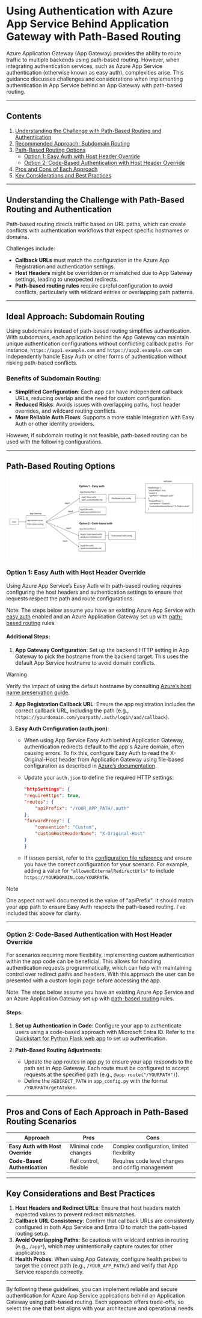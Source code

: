 # Using Authentication with Azure App Service Behind Application Gateway with Path-Based Routing

Azure Application Gateway (App Gateway) provides the ability to route traffic to multiple backends using path-based routing. However, when integrating authentication services, such as Azure App Service authentication (otherwise known as easy auth), complexities arise. This guidance discusses challenges and considerations when implementing authentication in App Service behind an App Gateway with path-based routing.

---

## Contents

1. [Understanding the Challenge with Path-Based Routing and Authentication](#understanding-the-challenge-with-path-based-routing-and-authentication)
2. [Recommended Approach: Subdomain Routing](#recommended-approach-subdomain-routing)
3. [Path-Based Routing Options](#path-based-routing-options)
   - [Option 1: Easy Auth with Host Header Override](#option-1-easy-auth-with-host-header-override)
   - [Option 2: Code-Based Authentication with Host Header Override](#option-2-code-based-authentication-with-host-header-override)
4. [Pros and Cons of Each Approach](#pros-and-cons-of-each-approach)
5. [Key Considerations and Best Practices](#key-considerations-and-best-practices)

---

## Understanding the Challenge with Path-Based Routing and Authentication

Path-based routing directs traffic based on URL paths, which can create conflicts with authentication workflows that expect specific hostnames or domains.

Challenges include:
- **Callback URLs** must match the configuration in the Azure App Registration and authentication settings.
- **Host Headers** might be overridden or mismatched due to App Gateway settings, leading to unexpected redirects.
- **Path-based routing rules** require careful configuration to avoid conflicts, particularly with wildcard entries or overlapping path patterns.

---

## Ideal Approach: Subdomain Routing

Using subdomains instead of path-based routing simplifies authentication. With subdomains, each application behind the App Gateway can maintain unique authentication configurations without conflicting callback paths. For instance, `https://app1.example.com` and `https://app2.example.com` can independently handle Easy Auth or other forms of authentication without risking path-based conflicts.

### Benefits of Subdomain Routing:
- **Simplified Configuration**: Each app can have independent callback URLs, reducing overlap and the need for custom configuration.
- **Reduced Risks**: Avoids issues with overlapping paths, host header overrides, and wildcard routing conflicts.
- **More Reliable Auth Flows**: Supports a more stable integration with Easy Auth or other identity providers.

However, if subdomain routing is not feasible, path-based routing can be used with the following configurations.

---

## Path-Based Routing Options

![Path-Based Routing](images/pbrouting.png)

### Option 1: Easy Auth with Host Header Override

Using Azure App Service’s Easy Auth with path-based routing requires configuring the host headers and authentication settings to ensure that requests respect the path and route configurations.

Note: The steps below assume you have an existing Azure App Service with [easy auth](https://learn.microsoft.com/en-us/azure/app-service/overview-authentication-authorization) enabled and an Azure Application Gateway set up with [path-based routing](https://learn.microsoft.com/en-us/azure/application-gateway/create-url-route-portal) rules.

#### Additional Steps:
1. **App Gateway Configuration**: Set up the backend HTTP setting in App Gateway to pick the hostname from the backend target. This uses the default App Service hostname to avoid domain conflicts. 

>[!WARNING]
> Verify the impact of using the default hostname by consulting [Azure’s host name preservation guide](https://learn.microsoft.com/en-us/azure/architecture/best-practices/host-name-preservation).

2. **App Registration Callback URL**: Ensure the app registration includes the correct callback URL, including the path (e.g., `https://yourdomain.com/yourpath/.auth/login/aad/callback`).

3. **Easy Auth Configuration (auth.json)**:
    - When using App Service Easy Auth behind Application Gateway, authentication redirects default to the app's Azure domain, often causing errors. To fix this, configure Easy Auth to read the X-Original-Host header from Application Gateway using file-based configuration as described in [Azure’s documentation](https://learn.microsoft.com/en-us/azure/app-service/configure-authentication-file-based#enabling-file-based-configuration).  

    - Update your `auth.json` to define the required HTTP settings:
        ```json
        "httpSettings": {
        "requireHttps": true,
        "routes": {
            "apiPrefix": "/YOUR_APP_PATH/.auth"
        },
        "forwardProxy": {
            "convention": "Custom",
            "customHostHeaderName": "X-Original-Host"
        }
        }
        ```
    - If issues persist, refer to the [configuration file reference](https://learn.microsoft.com/en-us/azure/app-service/configure-authentication-file-based#configuration-file-reference) and ensure you have the correct configuration for your scenario. For example, adding a value for  `"allowedExternalRedirectUrls"` to include `https://YOURDOMAIN.com/YOURPATH`.

>[!NOTE]
> One aspect not well documented is the value of "apiPrefix". It should match your app path to ensure Easy Auth respects the path-based routing. I've included this above for clarity.

---

### Option 2: Code-Based Authentication with Host Header Override

For scenarios requiring more flexibility, implementing custom authentication within the app code can be beneficial. This allows for handling authentication requests programmatically, which can help with maintaining control over redirect paths and headers. With this approach the user can be presented with a custom login page before accessing the app.

Note: The steps below assume you have an existing Azure App Service and an Azure Application Gateway set up with [path-based routing](https://learn.microsoft.com/en-us/azure/application-gateway/create-url-route-portal) rules.

#### Steps:
1. **Set up Authentication in Code**: Configure your app to authenticate users using a code-based approach with Microsoft Entra ID. Refer to the [Quickstart for Python Flask web app](https://learn.microsoft.com/en-us/azure/active-directory/develop/quickstart-v2-python-webapp) to set up authentication.

2. **Path-Based Routing Adjustments**:
   - Update the app routes in app.py to ensure your app responds to the path set in App Gateway. Each route must be configured to accept requests at the specified path (e.g., `@app.route("/YOURPATH")`).
   - Define the `REDIRECT_PATH` in `app_config.py` with the format `/YOURPATH/getAToken`.

---

## Pros and Cons of Each Approach in Path-Based Routing Scenarios

| Approach                          | Pros                                 | Cons                                  |
|-----------------------------------|--------------------------------------|---------------------------------------|
| **Easy Auth with Host Override**  | Minimal code changes | Complex configuration, limited flexibility |
| **Code-Based Authentication**     | Full control, flexible               | Requires code level changes and config management |

---

## Key Considerations and Best Practices

1. **Host Headers and Redirect URLs**: Ensure that host headers match expected values to prevent redirect mismatches.
2. **Callback URL Consistency**: Confirm that callback URLs are consistently configured in both App Service and Entra ID to match the path-based routing setup.
3. **Avoid Overlapping Paths**: Be cautious with wildcard entries in routing (e.g., `/app*`), which may unintentionally capture routes for other applications.
4. **Health Probes**: When using App Gateway, configure health probes to target the correct path (e.g., `/YOUR_APP_PATH/`) and verify that App Service responds correctly.

---

By following these guidelines, you can implement reliable and secure authentication for Azure App Service applications behind an Application Gateway using path-based routing. Each approach offers trade-offs, so select the one that best aligns with your architecture and operational needs.
